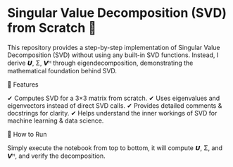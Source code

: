 # Singular Value Decomposition (SVD) from Scratch 🚀

This repository provides a step-by-step implementation of Singular Value Decomposition (SVD) without using any built-in SVD functions.
Instead, I derive 𝙐, Σ, 𝙑ᴴ through eigendecomposition, demonstrating the mathematical foundation behind SVD.

🔹 Features

✔ Computes SVD for a 3×3 matrix from scratch.
✔ Uses eigenvalues and eigenvectors instead of direct SVD calls.
✔ Provides detailed comments & docstrings for clarity.
✔ Helps understand the inner workings of SVD for machine learning & data science.

🔹 How to Run

Simply execute the notebook from top to bottom, it will compute 𝙐, Σ, and 𝙑ᴴ, and verify the decomposition.
